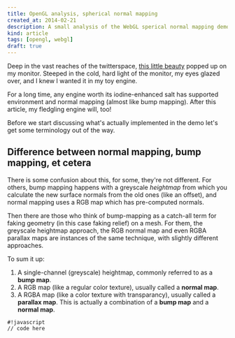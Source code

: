 ```yaml
---
title: OpenGL analysis, spherical normal mapping
created_at: 2014-02-21
description: A small analysis of the WebGL sperical normal mapping demo as seen on ClickToRelease
kind: article
tags: [opengl, webgl]
draft: true
---
```


Deep in the vast reaches of the twitterspace, [this little
beauty](http://www.clicktorelease.com/code/spherical-normal-mapping/)
popped up on my monitor. Steeped in the cold, hard light of the monitor,
my eyes glazed over, and I knew I wanted it in my toy engine.

For a long time, any engine worth its iodine-enhanced salt has supported
environment and normal mapping (almost like bump mapping). After this
article, my fledgling engine will, too!

<!-- more -->

Before we start discussing what's actually implemented in the demo let's
get some terminology out of the way.

Difference between normal mapping, bump mapping, et cetera
----------------------------------------------------------

There is some confusion about this, for some, they're not different. For
others, bump mapping happens with a greyscale *heightmap* from which you
calculate the new surface normals from the old ones (like an offset), and normal
mapping uses a RGB map which has pre-computed normals.

Then there are those who think of bump-mapping as a catch-all term for
faking geometry (in this case faking relief) on a mesh. For them, the
greyscale heightmap approach, the RGB normal map and even RGBA parallax
maps are instances of the same technique, with slightly different
approaches.

To sum it up:

1. A single-channel (greyscale) heightmap, commonly referred to as a
**bump map**.
2. A RGB map (like a regular color texture), usually called a **normal
map**.
3. A RGBA map (like a color texture with transparancy), usually called a
**parallax map**. This is actually a combination of a **bump map** and a
**normal map**.

~~~
#!javascript
// code here
~~~
